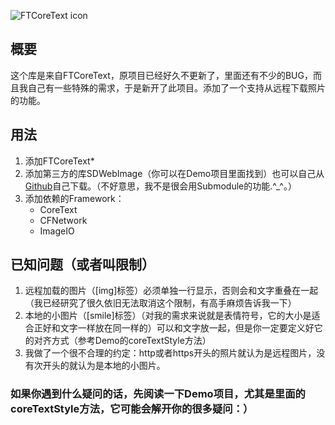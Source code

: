 
![FTCoreText icon](http://pic.twitter.com/k0HWKmVD)

## 概要
这个库是来自FTCoreText，原项目已经好久不更新了，里面还有不少的BUG，而且我自己有一些特殊的需求，于是新开了此项目。添加了一个支持从远程下载照片的功能。
## 用法
1. 添加FTCoreText*
2. 添加第三方的库SDWebImage（你可以在Demo项目里面找到）也可以自己从[Github](https://github.com/rs/SDWebImage)自己下载。（不好意思，我不是很会用Submodule的功能.^_^。）
3. 添加依赖的Framework：
	* CoreText
	* CFNetwork
	* ImageIO

## 已知问题（或者叫限制）
1. 远程加载的图片（[img]标签）必须单独一行显示，否则会和文字重叠在一起（我已经研究了很久依旧无法取消这个限制，有高手麻烦告诉我一下）
2. 本地的小图片（[smile]标签）（对我的需求来说就是表情符号，它的大小是适合正好和文字一样放在同一样的）可以和文字放一起，但是你一定要定义好它的对齐方式（参考Demo的coreTextStyle方法）
3. 我做了一个很不合理的约定：http或者https开头的照片就认为是远程图片，没有次开头的就认为是本地的小图片。

### 如果你遇到什么疑问的话，先阅读一下Demo项目，尤其是里面的coreTextStyle方法，它可能会解开你的很多疑问：）
